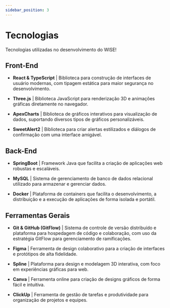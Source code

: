 ```yaml
---
sidebar_position: 3
---
```


# Tecnologias

Tecnologias utilizadas no desenvolvimento do WISE!

## Front-End

- **React & TypeScript** | Biblioteca para construção de interfaces de usuário modernas, com tipagem estática para maior segurança no desenvolvimento.

- **Three.js** | Biblioteca JavaScript para renderização 3D e animações gráficas diretamente no navegador.

- **ApexCharts** | Biblioteca de gráficos interativos para visualização de dados, suportando diversos tipos de gráficos personalizáveis.

- **SweetAlert2** | Biblioteca para criar alertas estilizados e diálogos de confirmação com uma interface amigável.

## Back-End

- **SpringBoot** | Framework Java que facilita a criação de aplicações web robustas e escaláveis.

- **MySQL** | Sistema de gerenciamento de banco de dados relacional utilizado para armazenar e gerenciar dados.

- **Docker** | Plataforma de containers que facilita o desenvolvimento, a distribuição e a execução de aplicações de forma isolada e portátil.

## Ferramentas Gerais

- **Git & GitHub (GitFlow)** | Sistema de controle de versão distribuído e plataforma para hospedagem de código e colaboração, com uso da estratégia GitFlow para gerenciamento de ramificações.

- **Figma** | Ferramenta de design colaborativo para a criação de interfaces e protótipos de alta fidelidade.

- **Spline** | Plataforma para design e modelagem 3D interativa, com foco em experiências gráficas para web.

- **Canva** | Ferramenta online para criação de designs gráficos de forma fácil e intuitiva.

- **ClickUp** | Ferramenta de gestão de tarefas e produtividade para organização de projetos e equipes.
